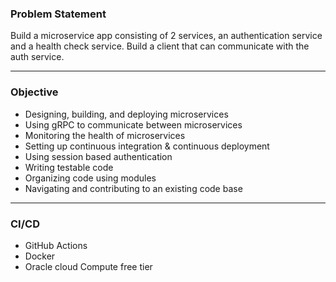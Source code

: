 ### Problem Statement

Build a microservice app consisting of 2 services, an authentication service and a health check service. Build a client that can communicate with the auth service.

---

### Objective

* Designing, building, and deploying microservices
* Using gRPC to communicate between microservices
* Monitoring the health of microservices
* Setting up continuous integration & continuous deployment
* Using session based authentication
* Writing testable code
* Organizing code using modules
* Navigating and contributing to an existing code base

---



### CI/CD

* GitHub Actions
* Docker
* Oracle cloud Compute free tier
